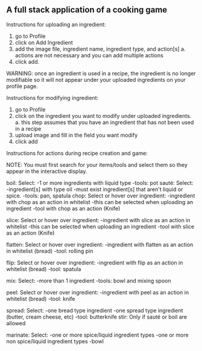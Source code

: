 ## A full stack application of a cooking game

Instructions for uploading an ingredient:
1. go to Profile
2. click on Add Ingredient
3. add the image file, ingredient name, ingredient type, and action[s]
	a. actions are not necessary and you can add multiple actions
4. click add.

WARNING: once an ingredient is used in a recipe, the ingredient is no longer modifiable so it will not appear under your uploaded ingredients on your profile page.



Instructions for modifying ingredient:
1. go to Profile
2. click on the ingredient you want to modify under uploaded ingredients. 
	a. this step assumes that you have an ingredient that has not been used in a recipe
3. upload image and fill in the field you want modify
4. click add



Instructions for actions during recipe creation and game:

NOTE: You must first search for your items/tools and select them so they appear in the interactive display.

boil:
	Select:
		-1 or more ingredients with liquid type
		-tools: pot
sauté:
	Select:
		-ingredient[s] with type oil
		-must exist ingredient[s] that aren't liquid or spice.
		-tools: pan, spatula
chop:
	Select or hover over ingredient:
		-ingredient with chop as an action in whitelist
			-this can be selected when uploading an ingredient
		-tool with chop as an action (Knife)

slice:
	Select or hover over ingredient:
		-ingredient with slice as an action in whitelist
		-this can be selected when uploading an ingredient
		-tool with slice as an action (Knife)

flatten:
	Select or hover over ingredient:
		-ingredient with flatten as an action in whitelist (bread)
		-tool: rolling pin

flip:
	Select or hover over ingredient:
		-ingredient with flip as an action in whitelist (bread)
		-tool: spatula

mix:
	Select:
		-more than 1 ingredient
		-tools: bowl and mixing spoon

peel:
	Select or hover over ingredient:
		-ingredient with peel as an action in whitelist (bread)
		-tool: knife

spread:
	Select:
		-one bread type ingredient
		-one spread type ingredient (butter, cream cheese, etc)
		-tool: butterknife 
stir:
	Only if sauté or boil are allowed

marinate:
	Select:
		-one or more spice/liquid ingredient types
		-one or more non spice/liquid ingredient types
		-bowl
